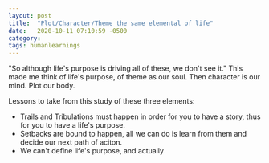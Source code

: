 ```yaml
---
layout: post
title:  "Plot/Character/Theme the same elemental of life"
date:   2020-10-11 07:10:59 -0500
category: 
tags: humanlearnings
---
```

"So although life's purpose is driving all of these, we don't see it." This made me think of life's purpose, of theme as our soul. Then character is our mind. Plot our body.

Lessons to take from this study of these three elements:

- Trails and Tribulations must happen in order for you to have a story, thus for you to have a life's purpose.
- Setbacks are bound to happen, all we can do is learn from them and decide our next path of aciton.
- We can't define life's purpose, and actually
